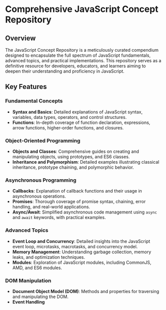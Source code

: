 # Comprehensive JavaScript Concept Repository

## Overview
The JavaScript Concept Repository is a meticulously curated compendium designed to encapsulate the full spectrum of JavaScript fundamentals, advanced topics, and practical implementations. This repository serves as a definitive resource for developers, educators, and learners aiming to deepen their understanding and proficiency in JavaScript.

## Key Features

### Fundamental Concepts
- **Syntax and Basics**: Detailed explanations of JavaScript syntax, variables, data types, operators, and control structures.
- **Functions**: In-depth coverage of function declaration, expressions, arrow functions, higher-order functions, and closures.

### Object-Oriented Programming
- **Objects and Classes**: Comprehensive guides on creating and manipulating objects, using prototypes, and ES6 classes.
- **Inheritance and Polymorphism**: Detailed examples illustrating classical inheritance, prototype chaining, and polymorphic behavior.

### Asynchronous Programming
- **Callbacks**: Explanation of callback functions and their usage in asynchronous operations.
- **Promises**: Thorough coverage of promise syntax, chaining, error handling, and real-world applications.
- **Async/Await**: Simplified asynchronous code management using `async` and `await` keywords, with practical examples.

### Advanced Topics
- **Event Loop and Concurrency**: Detailed insights into the JavaScript event loop, microtasks, macrotasks, and concurrency model.
- **Memory Management**: Understanding garbage collection, memory leaks, and optimization techniques.
- **Modules**: Exploration of JavaScript modules, including CommonJS, AMD, and ES6 modules.

### DOM Manipulation
- **Document Object Model (DOM)**: Methods and properties for traversing and manipulating the DOM.
- **Event Handling**
